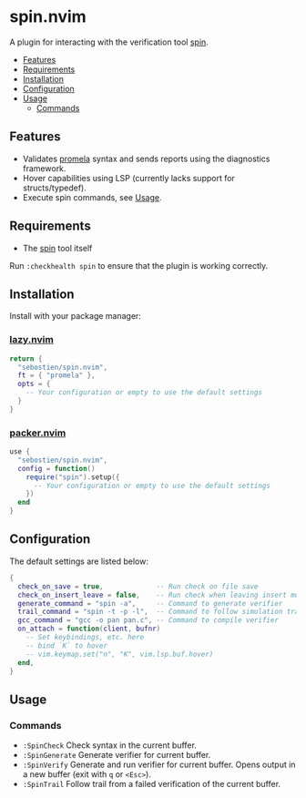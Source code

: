 # spin.nvim

A plugin for interacting with the verification tool [spin].

<!--toc:start-->
- [Features](#features)
- [Requirements](#requirements)
- [Installation](#installation)
- [Configuration](#configuration)
- [Usage](#usage)
    - [Commands](#commands)
<!--toc:end-->

## Features

- Validates [promela] syntax and sends reports using the diagnostics framework.
- Hover capabilities using LSP (currently lacks support for structs/typedef).
- Execute spin commands, see [Usage](#usage).

## Requirements

- The [spin] tool itself

Run `:checkhealth spin` to ensure that the plugin is working correctly.

## Installation

Install with your package manager:

### [lazy.nvim](https://github.com/folke/lazy.nvim)

```lua
return {
  "sebostien/spin.nvim",
  ft = { "promela" },
  opts = {
    -- Your configuration or empty to use the default settings
  }
}
```

### [packer.nvim](https://github.com/wbthomason/packer.nvim)

```lua
use {
  "sebostien/spin.nvim",
  config = function()
    require("spin").setup({
      -- Your configuration or empty to use the default settings
    })
  end
}
```

## Configuration

The default settings are listed below:

```lua
{
  check_on_save = true,             -- Run check on file save
  check_on_insert_leave = false,    -- Run check when leaving insert mode
  generate_command = "spin -a",     -- Command to generate verifier
  trail_command = "spin -t -p -l",  -- Command to follow simulation trail
  gcc_command = "gcc -o pan pan.c", -- Command to compile verifier
  on_attach = function(client, bufnr)
    -- Set keybindings, etc. here
    -- bind `K` to hover
    -- vim.keymap.set("n", "K", vim.lsp.buf.hover)
  end,
}
```

## Usage

### Commands

- `:SpinCheck`    Check syntax in the current buffer.
- `:SpinGenerate` Generate verifier for current buffer.
- `:SpinVerify`   Generate and run verifier for current buffer.
                  Opens output in a new buffer (exit with `q` or `<Esc>`).
- `:SpinTrail`    Follow trail from a failed verification of the current buffer.


[promela]: https://en.wikipedia.org/wiki/Promela
[spin]: https://spinroot.com/spin/whatispin.html
